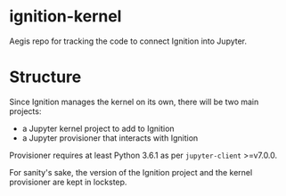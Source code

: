 # ignition-kernel
Aegis repo for tracking the code to connect Ignition into Jupyter.

# Structure

Since Ignition manages the kernel on its own, there will be two main projects:
* a Jupyter kernel project to add to Ignition
* a Jupyter provisioner that interacts with Ignition

Provisioner requires at least Python 3.6.1 as per `jupyter-client` >=v7.0.0.

For sanity's sake, the version of the Ignition project and the kernel provisioner are kept in lockstep.
